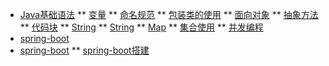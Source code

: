 <!--
 * @Descripttion: 
 * @version: 
 * @Author: naxiaozi
 * @Date: 2022-06-23 14:03:46
 * @LastEditors: Please set LastEditors
 * @LastEditTime: 2022-07-06 09:29:25
-->
* [Java基础语法](base)
** [变量](val.md)
** [命名规范](name-convensions.md)
** [包装类的使用](pack-class)
** [面向对象](oop)
** [抽象方法](abstract)
** [代码块](block-code)
** [String](string)
** [String](string)
** [Map](map)
** [集合使用](set)
** [并发编程](thread)
* [spring-boot](spring-home)
* [spring-boot](spring-home)
** [spring-boot搭建](spring-init)
